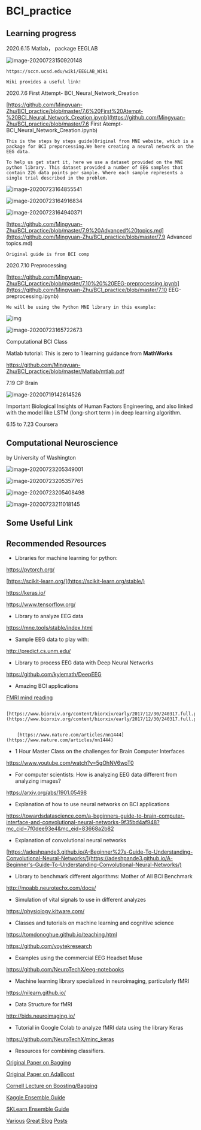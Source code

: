 # BCI_practice

## Learning progress

2020.6.15 Matlab， package EEGLAB

![image-20200723150920148]( https://github.com/Mingyuan-Zhu/BCI_practice/tree/master/typora-user-images/image-20200723150920148.png)

```
https://sccn.ucsd.edu/wiki/EEGLAB_Wiki

Wiki provides a useful link!
```





 2020.7.6    First Attempt- BCI_Neural_Network_Creation

[https://github.com/Mingyuan-Zhu/BCI_practice/blob/master/7.6%20First%20Atempt-%20BCI_Neural_Network_Creation.ipynb](https://github.com/Mingyuan-Zhu/BCI_practice/blob/master/7.6 First Atempt- BCI_Neural_Network_Creation.ipynb)

```
This is the steps by steps guide(Original from MNE website, which is a package for BCI preporcessing.We here creating a neural network on the EEG data.

To help us get start it, here we use a dataset provided on the MNE python library. This dataset provided a number of EEG samples that contain 226 data points per sample. Where each sample represents a single trial described in the problem.
```

![image-20200723164855541](C:\Users\Carl\AppData\Roaming\Typora\typora-user-images\image-20200723164855541.png)

![image-20200723164916834](C:\Users\Carl\AppData\Roaming\Typora\typora-user-images\image-20200723164916834.png)

 ![image-20200723164940371](C:\Users\Carl\AppData\Roaming\Typora\typora-user-images\image-20200723164940371.png)

[https://github.com/Mingyuan-Zhu/BCI_practice/blob/master/7.9%20Advanced%20topics.md](https://github.com/Mingyuan-Zhu/BCI_practice/blob/master/7.9 Advanced topics.md)

```
Original guide is from BCI comp
```





 2020.7.10 Preprocessing

[https://github.com/Mingyuan-Zhu/BCI_practice/blob/master/7.10%20%20EEG-preprocessing.ipynb](https://github.com/Mingyuan-Zhu/BCI_practice/blob/master/7.10  EEG-preprocessing.ipynb)

```
We will be using the Python MNE library in this example:
```

![img](http://learn.neurotechedu.com/images/filtered_unfiltered.png)

![image-20200723165722673](C:\Users\Carl\AppData\Roaming\Typora\typora-user-images\image-20200723165722673.png)

Computational BCI   Class

Matlab tutorial: This is zero to 1 learning guidance from **MathWorks**

 https://github.com/Mingyuan-Zhu/BCI_practice/blob/master/Matlab/mtlab.pdf











7.19 CP Brain

![image-20200719142614526](C:\Users\Carl\AppData\Roaming\Typora\typora-user-images\image-20200719142614526.png)

Important Biological Insights of Human Factors Engineering, and also linked with the model like LSTM (long-short term ) in deep learning algorithm.





6.15 to 7.23  Coursera

## Computational Neuroscience

by University of Washington



![image-20200723205349001](C:\Users\Carl\AppData\Roaming\Typora\typora-user-images\image-20200723205349001.png)



![image-20200723205357765](C:\Users\Carl\AppData\Roaming\Typora\typora-user-images\image-20200723205357765.png)

![image-20200723205408498](C:\Users\Carl\AppData\Roaming\Typora\typora-user-images\image-20200723205408498.png)

![image-20200723211018145](C:\Users\Carl\AppData\Roaming\Typora\typora-user-images\image-20200723211018145.png)









## Some Useful Link

## Recommended Resources

- Libraries for machine learning for python:

https://pytorch.org/

[https://scikit-learn.org/](https://scikit-learn.org/stable/)

https://keras.io/

https://www.tensorflow.org/

- Library to analyze EEG data

https://mne.tools/stable/index.html

- Sample EEG data to play with:

http://predict.cs.unm.edu/

- Library to process EEG data with Deep Neural Networks

https://github.com/kylemath/DeepEEG

- Amazing BCI applications

[FMRI mind reading](http://www.dailymail.co.uk/sciencetech/article-5231179/AI-create-images-based-pictures-looking-at.html)

```
    [https://www.biorxiv.org/content/biorxiv/early/2017/12/30/240317.full.pdf](https://www.biorxiv.org/content/biorxiv/early/2017/12/30/240317.full.pdf)	


    [https://www.nature.com/articles/nn1444](https://www.nature.com/articles/nn1444)
```

- 1 Hour Master Class on the challenges for Brain Computer Interfaces

https://www.youtube.com/watch?v=5gOhNV6woT0

- For computer scientists: How is analyzing EEG data different from analyzing images?

https://arxiv.org/abs/1901.05498

- Explanation of how to use neural networks on BCI applications

https://towardsdatascience.com/a-beginners-guide-to-brain-computer-interface-and-convolutional-neural-networks-9f35bd4af948?mc_cid=7f0dee93e4&mc_eid=83668a2b82

- Explanation of convolutional neural networks

[https://adeshpande3.github.io/A-Beginner%27s-Guide-To-Understanding-Convolutional-Neural-Networks/](https://adeshpande3.github.io/A-Beginner's-Guide-To-Understanding-Convolutional-Neural-Networks/)

- Library to benchmark different algorithms: Mother of All BCI Benchmark

http://moabb.neurotechx.com/docs/

- Simulation of vital signals to use in different analyzes

https://physiology.kitware.com/

- Classes and tutorials on machine learning and cognitive science

https://tomdonoghue.github.io/teaching.html

https://github.com/voytekresearch

- Examples using the commercial EEG Headset Muse

https://github.com/NeuroTechX/eeg-notebooks

- Machine learning library specialized in neuroimaging, particularly fMRI

https://nilearn.github.io/

- Data Structure for fMRI

http://bids.neuroimaging.io/

- Tutorial in Google Colab to analyze fMRI data using the library Keras

https://github.com/NeuroTechX/minc_keras

- Resources for combining classifiers.

[Original Paper on Bagging](https://www.stat.berkeley.edu/~breiman/bagging.pdf)

[Original Paper on AdaBoost](http://www.site.uottawa.ca/~stan/csi5387/boost-tut-ppr.pdf)

[Cornell Lecture on Boosting/Bagging](http://www.cs.cornell.edu/courses/cs578/2005fa/CS578.bagging.boosting.lecture.pdf)

[Kaggle Ensemble Guide](https://mlwave.com/kaggle-ensembling-guide/)

[SKLearn Ensemble Guide](http://scikit-learn.org/stable/modules/ensemble.html)

[Various](https://blog.statsbot.co/ensemble-learning-d1dcd548e936) [Great Blog](https://www.kaggle.com/c/otto-group-product-classification-challenge/discussion/14335) [Posts](https://stats.stackexchange.com/questions/18891/bagging-boosting-and-stacking-in-machine-learning?utm_medium=organic&utm_source=google_rich_qa&utm_campaign=google_rich_qa)